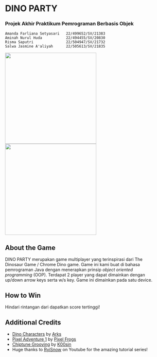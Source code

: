 # DINO PARTY 
### Projek Akhir Praktikum Pemrograman Berbasis Objek
```
Amanda Farliana Setyasari   22/499652/SV/21383
Aminah Nurul Huda           22/494455/SV/20830
Risma Saputri               22/504947/SV/21732
Salwa Jasmine A'aliyah      22/505613/SV/21835
```
<img src="https://github.com/aminhnh/PPBO-ProjekAkhir/assets/109867158/598863e8-dc07-4f75-9c36-bce0ff28ea18" height="300"> <img src="https://github.com/aminhnh/PPBO-ProjekAkhir/assets/109867158/d7c470bf-e73f-4164-82e0-3e4d4d858439" height="300">

## About the Game
DINO PARTY merupakan game multiplayer yang terinspirasi dari The Dinosaur Game / Chrome Dino game. Game ini kami buat di bahasa pemrograman Java dengan menerapkan prinsip *object oriented programming* (OOP). Terdapat 2 player yang dapat dimainkan dengan up/down arrow keys serta w/s key. Game ini dimainkan pada satu device.
<br/>

## How to Win
Hindari rintangan dari dapatkan score tertinggi!
<br/>

## Additional Credits
- [Dino Characters]() by [Arks](https://arks.itch.io/) <br/>
- [Pixel Adventure 1](https://pixelfrog-assets.itch.io/pixel-adventure-1) by [Pixel Frogs](https://pixelfrog-assets.itch.io/) <br/>
- [Chiptune Grooving](https://pixabay.com/music/video-games-chiptune-grooving-142242/) by [K00sin](https://pixabay.com/users/k00sin-8059346/) <br/>
- Huge thanks to [RyiSnow](https://www.youtube.com/@RyiSnow) on Youtube for the amazing tutorial series! <br/>
